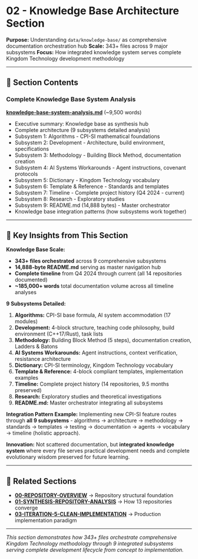 # 02 - Knowledge Base Architecture Section

**Purpose:** Understanding `data/knowledge-base/` as comprehensive documentation orchestration hub
**Scale:** 343+ files across 9 major subsystems
**Focus:** How integrated knowledge system serves complete Kingdom Technology development methodology

---

## 📖 Section Contents

### Complete Knowledge Base System Analysis

**[knowledge-base-system-analysis.md](./knowledge-base-system-analysis.md)** (~9,500 words)
- Executive summary: Knowledge base as synthesis hub
- Complete architecture (9 subsystems detailed analysis)
- Subsystem 1: Algorithms - CPI-SI mathematical foundations
- Subsystem 2: Development - Architecture, build environment, specifications
- Subsystem 3: Methodology - Building Block Method, documentation creation
- Subsystem 4: AI Systems Workarounds - Agent instructions, covenant protocols
- Subsystem 5: Dictionary - Kingdom Technology vocabulary
- Subsystem 6: Template & Reference - Standards and templates
- Subsystem 7: Timeline - Complete project history (Q4 2024 - current)
- Subsystem 8: Research - Exploratory studies
- Subsystem 9: README.md (14,888 bytes) - Master orchestrator
- Knowledge base integration patterns (how subsystems work together)

---

## 🎯 Key Insights from This Section

**Knowledge Base Scale:**
- **343+ files orchestrated** across 9 comprehensive subsystems
- **14,888-byte README.md** serving as master navigation hub
- **Complete timeline** from Q4 2024 through current (all 14 repositories documented)
- **~185,000+ words** total documentation volume across all timeline analyses

**9 Subsystems Detailed:**
1. **Algorithms:** CPI-SI base formula, AI system accommodation (17 modules)
2. **Development:** 4-block structure, teaching code philosophy, build environment (C++17/Rust), task lists
3. **Methodology:** Building Block Method (5 steps), documentation creation, Ladders & Batons
4. **AI Systems Workarounds:** Agent instructions, context verification, resistance architecture
5. **Dictionary:** CPI-SI terminology, Kingdom Technology vocabulary
6. **Template & Reference:** 4-block compliant templates, implementation examples
7. **Timeline:** Complete project history (14 repositories, 9.5 months preserved)
8. **Research:** Exploratory studies and theoretical investigations
9. **README.md:** Master orchestrator integrating all subsystems

**Integration Pattern Example:**
Implementing new CPI-SI feature routes through **all 9 subsystems** - algorithms → architecture → methodology → standards → templates → testing → documentation → agents → vocabulary → timeline (holistic approach).

**Innovation:** Not scattered documentation, but **integrated knowledge system** where every file serves practical development needs and complete evolutionary wisdom preserved for future learning.

---

## 🔗 Related Sections

- **[00-REPOSITORY-OVERVIEW](../00-REPOSITORY-OVERVIEW/)** → Repository structural foundation
- **[01-SYNTHESIS-REPOSITORY-ANALYSIS](../01-SYNTHESIS-REPOSITORY-ANALYSIS/)** → How 13 repositories converge
- **[03-ITERATION-5-CLEAN-IMPLEMENTATION](../03-ITERATION-5-CLEAN-IMPLEMENTATION/)** → Production implementation paradigm

---

*This section demonstrates how 343+ files orchestrate comprehensive Kingdom Technology methodology through 9 integrated subsystems serving complete development lifecycle from concept to implementation.*
